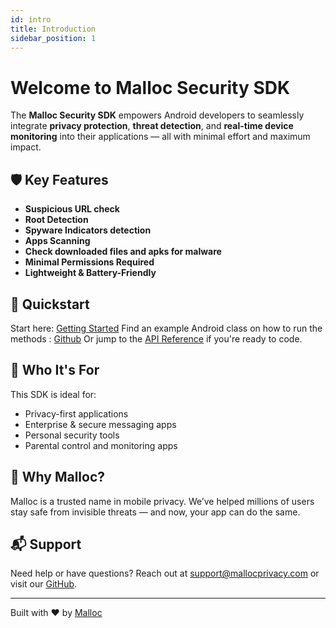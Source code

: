 ```yaml
---
id: intro
title: Introduction
sidebar_position: 1
---
```


# Welcome to Malloc Security SDK

The **Malloc Security SDK** empowers Android developers to seamlessly integrate **privacy protection**, **threat detection**, and **real-time device monitoring** into their applications — all with minimal effort and maximum impact.

## 🛡️ Key Features

- **Suspicious URL check**
- **Root Detection**
- **Spyware Indicators detection**
- **Apps Scanning**
- **Check downloaded files and apks for malware**
- **Minimal Permissions Required**
- **Lightweight & Battery-Friendly**

## 🚀 Quickstart

Start here: [Getting Started](./getting-started)
Find an example Android class on how to run the methods : [Github](https://github.com/mallocsecurity/sdk/)
Or jump to the [API Reference](./api-reference/authentication) if you're ready to code.

## 👥 Who It's For

This SDK is ideal for:

- Privacy-first applications
- Enterprise & secure messaging apps
- Personal security tools
- Parental control and monitoring apps

## 🧠 Why Malloc?

Malloc is a trusted name in mobile privacy. We’ve helped millions of users stay safe from invisible threats — and now, your app can do the same.

## 📬 Support

Need help or have questions? Reach out at [support@mallocprivacy.com](mailto:support@mallocprivacy.com) or visit our [GitHub](https://github.com/mallocsecurity/sdk).

---

Built with ❤️ by [Malloc](https://www.mallocprivacy.com)
